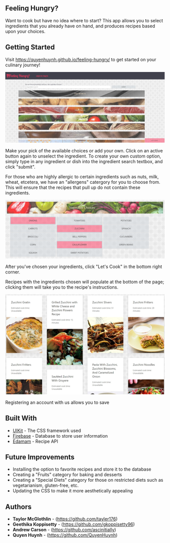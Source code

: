 ## Feeling Hungry?

Want to cook but have no idea where to start? This app allows you to select ingredients that you already have on hand, and produces recipes based upon your choices. 

## Getting Started

Visit https://quyenhuynh.github.io/feeling-hungry/ to get started on your culinary journey!

![Feeling Hungry?](/assets/images/screenshot.JPG)

Make your pick of the available choices or add your own. Click on an active button again to unselect the ingredient.
To create your own custom option, simply type in any ingredient or dish into the ingredient search textbox, and click "submit".

For those who are highly allergic to certain ingredients such as nuts, milk, wheat, etcetera, we have an "allergens" catergory for you to choose from. This will ensure that the recipes that pull up do not contain these ingredients. 

![User Choices](/assets/images/screenshot1.PNG)

After you've chosen your ingredients, click "Let's Cook" in the bottom right corner.

Recipes with the ingredients chosen will populate at the bottom of the page; clicking them will take you to the recipe's instructions. 

![Recipes](/assets/images/screenshot2.JPG)

Registering an account with us allows you to save 

## Built With

* [UIKit](https://getuikit.com/docs/) - The CSS framework used
* [Firebase](https://firebase.google.com/) - Database to store user information
* [Edamam](https://developer.edamam.com/) - Recipe API

## Future Improvements

* Installing the option to favorite recipes and store it to the database
* Creating a "Fruits" category for baking and desserts
* Creating a "Special Diets" category for those on restricted diets such as vegetarianism, gluten-free, etc.
* Updating the CSS to make it more aesthetically appealing

## Authors

* **Taylor McGlothlin** - (https://github.com/tayler176)
* **Geethika Koppisetty**  - (https://github.com/gkoppisetty96)
* **Andrew Carson** - (https://github.com/ascinitially)
* **Quyen Huynh** - (https://github.com/QuyenHuynh)
